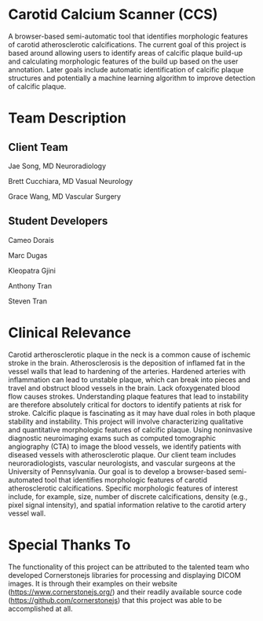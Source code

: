# Carotid Calcium Scanner (CCS)

A browser-based semi-automatic tool that identifies morphologic features of carotid atherosclerotic calcifications. The current goal of this project is based around allowing users to identify areas of calcific plaque build-up and calculating morphologic features of the build up based on the user annotation. Later goals include automatic identification of calcific plaque structures and potentially a machine learning algorithm to improve detection of calcific plaque.

# Team Description

## Client Team

Jae Song, MD Neuroradiology 

Brett Cucchiara, MD Vasual Neurology

Grace Wang, MD Vascular Surgery

## Student Developers

Cameo Dorais

Marc Dugas

Kleopatra Gjini

Anthony Tran

Steven Tran

# Clinical Relevance

Carotid artherosclerotic plaque in the neck is a common cause of ischemic stroke in the brain. Atherosclerosis is the deposition of inflamed fat in the vessel walls that lead to hardening of the arteries. Hardened arteries with inflammation can lead to unstable plaque, which can break into pieces and travel and obstruct blood vessels in the brain. Lack ofoxygenated blood flow causes strokes. Understanding plaque features that lead to instability are therefore absolutely critical for doctors to identify patients at risk for stroke. Calcific plaque is fascinating as it may have dual roles in both plaque stability and instability. This project will involve characterizing qualitative and quantitative morphologic features of calcific plaque. Using noninvasive diagnostic neuroimaging exams such as computed tomographic angiography (CTA) to image the blood vessels, we identify patients with diseased vessels with atherosclerotic plaque. Our client team includes neuroradiologists, vascular neurologists, and vascular surgeons at the University of Pennsylvania. Our goal is to develop a browser-based semi-automated tool that identifies morphologic features of carotid atherosclerotic calcifications. Specific morphologic features of interest include, for example, size, number of discrete calcifications, density (e.g., pixel signal intensity), and spatial information relative to the carotid artery vessel wall.

# Special Thanks To

The functionality of this project can be attributed to the talented team who developed Cornerstonejs libraries for processing and displaying DICOM images. It is through their examples on their website (https://www.cornerstonejs.org/) and their readily available source code (https://github.com/cornerstonejs) that this project was able to be accomplished at all. 
